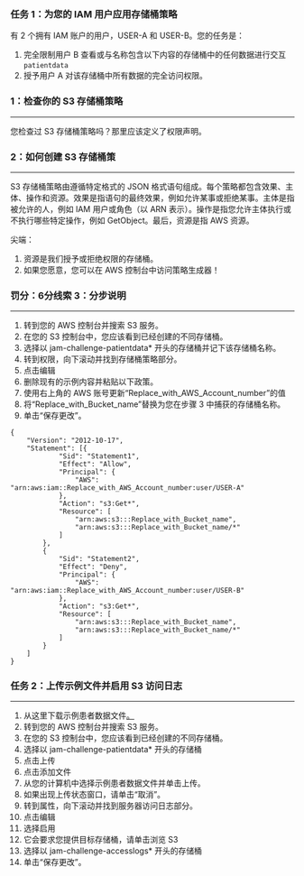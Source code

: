 ### 任务 1：为您的 IAM 用户应用存储桶策略



有 2 个拥有 IAM 账户的用户，USER-A 和 USER-B。您的任务是：

1. 完全限制用户 B 查看或与名称包含以下内容的存储桶中的任何数据进行交互`patientdata`
2. 授予用户 A 对该存储桶中所有数据的完全访问权限。



### 1：检查你的 S3 存储桶策略

------

您检查过 S3 存储桶策略吗？那里应该定义了权限声明。

### 2：如何创建 S3 存储桶策

------

S3 存储桶策略由遵循特定格式的 JSON 格式语句组成。每个策略都包含效果、主体、操作和资源。效果是指语句的最终效果，例如允许某事或拒绝某事。主体是指被允许的人，例如 IAM 用户或角色（以 ARN 表示）。操作是指您允许主体执行或不执行哪些特定操作，例如 GetObject。最后，资源是指 AWS 资源。

尖端：

1. 资源是我们授予或拒绝权限的存储桶。
2. 如果您愿意，您可以在 AWS 控制台中访问策略生成器！



### **罚分：6分**线索 3：分步说明

------

1. 转到您的 AWS 控制台并搜索 S3 服务。
2. 在您的 S3 控制台中，您应该看到已经创建的不同存储桶。
3. 选择以 jam-challenge-patientdata* 开头的存储桶并记下该存储桶名称。
4. 转到权限，向下滚动并找到存储桶策略部分。
5. 点击编辑
6. 删除现有的示例内容并粘贴以下政策。
7. 使用右上角的 AWS 账号更新“Replace_with_AWS_Account_number”的值
8. 将“Replace_with_Bucket_name”替换为您在步骤 3 中捕获的存储桶名称。
9. 单击“保存更改”。

```
{
    "Version": "2012-10-17",
    "Statement": [{
            "Sid": "Statement1",
            "Effect": "Allow",
            "Principal": {
                "AWS": "arn:aws:iam::Replace_with_AWS_Account_number:user/USER-A"
            },
            "Action": "s3:Get*",
            "Resource": [
                "arn:aws:s3:::Replace_with_Bucket_name",
                "arn:aws:s3:::Replace_with_Bucket_name/*"
            ]
        },
        {
            "Sid": "Statement2",
            "Effect": "Deny",
            "Principal": {
                "AWS": "arn:aws:iam::Replace_with_AWS_Account_number:user/USER-B"
            },
            "Action": "s3:Get*",
            "Resource": [
                "arn:aws:s3:::Replace_with_Bucket_name",
                "arn:aws:s3:::Replace_with_Bucket_name/*"
            ]
        }
    ]
}
```





### 任务 2：上传示例文件并启用 S3 访问日志

------

1. 从这里下载示例患者数据文件[。](https://aws-jam-challenge-resources.s3.amazonaws.com/s-3-accesslogging-monitoring/patient.csv)
2. 转到您的 AWS 控制台并搜索 S3 服务。
3. 在您的 S3 控制台中，您应该看到已经创建的不同存储桶。
4. 选择以 jam-challenge-patientdata* 开头的存储桶
5. 点击上传
6. 点击添加文件
7. 从您的计算机中选择示例患者数据文件并单击上传。
8. 如果出现上传状态窗口，请单击“取消”。
9. 转到属性，向下滚动并找到服务器访问日志部分。
10. 点击编辑
11. 选择启用
12. 它会要求您提供目标存储桶，请单击浏览 S3
13. 选择以 jam-challenge-accesslogs* 开头的存储桶
14. 单击“保存更改”。
